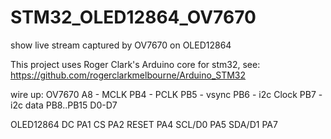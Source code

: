 # STM32_OLED12864_OV7670
show live stream captured by OV7670 on OLED12864

This project uses Roger Clark's Arduino core for stm32, see: https://github.com/rogerclarkmelbourne/Arduino_STM32

wire up:
OV7670
 A8 - MCLK
 PB4 - PCLK
 PB5 - vsync
 PB6 - i2c Clock
 PB7 - i2c data
 PB8..PB15 D0-D7
 
OLED12864
 DC      PA1
 CS      PA2
 RESET   PA4
 SCL/D0  PA5
 SDA/D1  PA7

